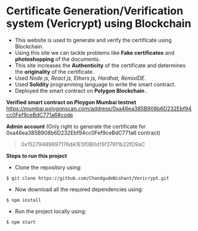 # Certificate Generation/Verification system (Vericrypt) using Blockchain
  - This website is used to generate and verify the certificate using Blockchain.
  - Using this site we can tackle problems like __Fake certificates__ and __photoshopping__ of the documents.
  - This site increases the __Authenticity__ of the certificate and determines the __originality__ of the certificate.
  - Used *Node js, React js, Ethers js, Hardhat, RemixIDE*.
  - Used **Solidity** programming language to write the smart contract.
  - Deployed the smart contract on __Polygon Blockchain__ .

**Verified smart contract on Ploygon Mumbai testnet**
https://mumbai.polygonscan.com/address/0xa46ea385B908b6D232Ebf94cc0Fef9ceBdC771a6#code         

**Admin account** (Only right to generate the certificate for 0xa46ea385B908b6D232Ebf94cc0Fef9ceBdC771a6 contract)
> 0x15279489697176dA1E5f0B0d15f376f1b22fD9aC

**Steps to run this project**
- Clone the repository using:
```
$ git clone https://github.com/ChandgudeNishant/Vericrypt.git
```
- Now download all the required dependencies using:
```
$ npm install
```
- Run the project locally using:
```
$ npm start
```
